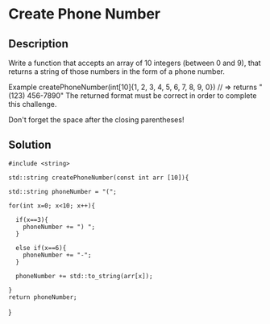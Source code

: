 # Create Phone Number

## Description
Write a function that accepts an array of 10 integers (between 0 and 9), that returns a string of those numbers in the form of a phone number.

Example
createPhoneNumber(int[10]{1, 2, 3, 4, 5, 6, 7, 8, 9, 0}) // => returns "(123) 456-7890"
The returned format must be correct in order to complete this challenge.

Don't forget the space after the closing parentheses!

## Solution
    #include <string>
  
    std::string createPhoneNumber(const int arr [10]){
    
    std::string phoneNumber = "(";
    
    for(int x=0; x<10; x++){
      
      if(x==3){
        phoneNumber += ") ";
      }
      
      else if(x==6){
        phoneNumber += "-";
      }
      
      phoneNumber += std::to_string(arr[x]);
      
    }
    return phoneNumber;
    
  }
